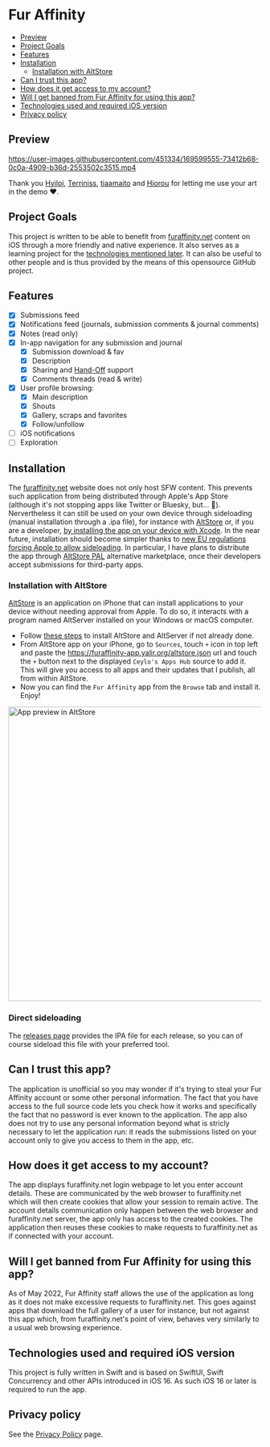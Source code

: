 # Fur Affinity
- [Preview](#preview)
- [Project Goals](#project-goals)
- [Features](#features)
- [Installation](#installation)
  * [Installation with AltStore](#installation-with-altstore)
- [Can I trust this app?](#can-i-trust-this-app)
- [How does it get access to my account?](#how-does-it-get-access-to-my-account)
- [Will I get banned from Fur Affinity for using this app?](#will-i-get-banned-from-fur-affinity-for-using-this-app)
- [Technologies used and required iOS version](#technologies-used-and-required-ios-version)
- [Privacy policy](#privacy-policy)

## Preview

https://user-images.githubusercontent.com/451334/169599555-73412b68-0c0a-4909-b36d-2553502c3515.mp4

Thank you [Hyilpi](https://www.furaffinity.net/user/hyilpi/), [Terriniss](https://www.furaffinity.net/user/terriniss/), [tiaamaito](https://www.furaffinity.net/user/tiaamaito/) and [Hiorou](https://www.furaffinity.net/user/hiorou/) for letting me use your art in the demo ❤️.

## Project Goals
This project is written to be able to benefit from [furaffinity.net](https://www.furaffinity.net) content on iOS through a more friendly and native experience. It also serves as a learning project for the [technologies mentioned later](#technologies-and-requirements). It can also be useful to other people and is thus provided by the means of this opensource GitHub project.

## Features

- [x] Submissions feed
- [x] Notifications feed (journals, submission comments & journal comments)
- [x] Notes (read only)
- [x] In-app navigation for any submission and journal
  - [x] Submission download & fav
  - [x] Description
  - [x] Sharing and [Hand-Off](https://support.apple.com/en-gb/HT209455) support
  - [x] Comments threads (read & write)
- [x] User profile browsing:
  - [x] Main description
  - [x] Shouts
  - [x] Gallery, scraps and favorites
  - [x] Follow/unfollow
- [ ] iOS notifications
- [ ] Exploration

## Installation
The [furaffinity.net](https://www.furaffinity.net) website does not only host SFW content. This prevents such application from being distributed through Apple's App Store (although it's not stopping apps like Twitter or Bluesky, but… 🤷). Nervertheless it can still be used on your own device through sideloading (manual installation through a .ipa file), for instance with [AltStore](https://altstore.io) or, if you are a developer, [by installing the app on your device with Xcode](https://developer.apple.com/documentation/xcode/running-your-app-in-simulator-or-on-a-device). In the near future, installation should become simpler thanks to [new EU regulations forcing Apple to allow sideloading](https://developer.apple.com/support/dma-and-apps-in-the-eu/). In particular, I have plans to distribute the app through [AltStore PAL](https://rileytestut.com/blog/2024/04/17/introducing-altstore-pal/) alternative marketplace, once their developers accept submissions for third-party apps.

### Installation with AltStore
[AltStore](https://altstore.io) is an application on iPhone that can install applications to your device without needing approval from Apple. To do so, it interacts with a program named AltServer installed on your Windows or macOS computer.
- Follow [these steps](https://faq.altstore.io) to install AltStore and AltServer if not already done.
- From AltStore app on your iPhone, go to `Sources`, touch `+` icon in top left and paste the https://furaffinity-app.yalir.org/altstore.json url and touch the `+` button next to the displayed `Ceylo's Apps Hub` source to add it. This will give you access to all apps and their updates that I publish, all from within AltStore.
- Now you can find the `Fur Affinity` app from the `Browse` tab and install it. Enjoy!
<img alt="App preview in AltStore" width="585px" src="https://github.com/Ceylo/FurAffinityApp/assets/451334/6a9db988-a6d8-478a-be22-dbcb36728ff1" />

### Direct sideloading
The [releases page](https://github.com/Ceylo/FurAffinityApp/releases) provides the IPA file for each release, so you can of course sideload this file with your preferred tool.

## Can I trust this app?
The application is unofficial so you may wonder if it's trying to steal your Fur Affinity account or some other personal information. The fact that you have access to the full source code lets you check how it works and specifically the fact that no password is ever known to the application. The app also does not try to use any personal information beyond what is stricly necessary to let the application run: it reads the submissions listed on your account only to give you access to them in the app, etc.

## How does it get access to my account?
The app displays furaffinity.net login webpage to let you enter account details. These are communicated by the web browser to furaffinity.net which will then create cookies that allow your session to remain active. The account details communication only happen between the web browser and furaffinity.net server, the app only has access to the created cookies. The application then reuses these cookies to make requests to furaffinity.net as if connected with your account.

## Will I get banned from Fur Affinity for using this app?
As of May 2022, Fur Affinity staff allows the use of the application as long as it does not make excessive requests to furaffinity.net. This goes against apps that download the full gallery of a user for instance, but not against this app which, from furaffinity.net's point of view, behaves very similarly to a usual web browsing experience.

## Technologies used and required iOS version
This project is fully written in Swift and is based on SwiftUI, Swift Concurrency and other APIs introduced in iOS 16.
As such iOS 16 or later is required to run the app.

## Privacy policy
See the [Privacy Policy](Privacy%20Policy.md) page.
